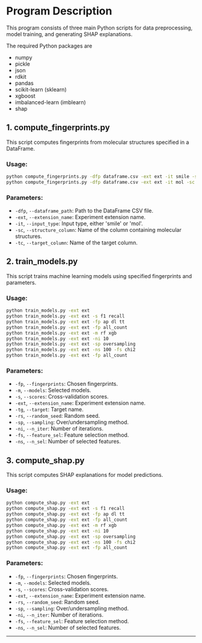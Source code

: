 # Program Description

This program consists of three main Python scripts for data preprocessing, model training, and generating SHAP explanations.

The required Python packages are
- numpy
- pickle
- json
- rdkit
- pandas
- scikit-learn (sklearn)
- xgboost
- imbalanced-learn (imblearn)
- shap
  
## 1. compute_fingerprints.py

This script computes fingerprints from molecular structures specified in a DataFrame.

### Usage:

```bash
python compute_fingerprints.py -dfp dataframe.csv -ext ext -it smile -sc Smiles -tc AT_down_05
python compute_fingerprints.py -dfp dataframe.csv -ext ext -it mol -sc Structure -tc AT_down_05
```

### Parameters:

- `-dfp`, `--dataframe_path`: Path to the DataFrame CSV file.
- `-ext`, `--extension_name`: Experiment extension name.
- `-it`, `--input_type`: Input type, either 'smile' or 'mol'.
- `-sc`, `--structure_column`: Name of the column containing molecular structures.
- `-tc`, `--target_column`: Name of the target column.

## 2. train_models.py

This script trains machine learning models using specified fingerprints and parameters.

### Usage:

```bash
python train_models.py -ext ext
python train_models.py -ext ext -s f1 recall
python train_models.py -ext ext -fp ap dl tt
python train_models.py -ext ext -fp all_count
python train_models.py -ext ext -m rf xgb
python train_models.py -ext ext -ni 10
python train_models.py -ext ext -sp oversampling
python train_models.py -ext ext -ns 100 -fs chi2
python train_models.py -ext ext -fp all_count
```

### Parameters:

- `-fp`, `--fingerprints`: Chosen fingerprints.
- `-m`, `--models`: Selected models.
- `-s`, `--scores`: Cross-validation scores.
- `-ext`, `--extension_name`: Experiment extension name.
- `-tg`, `--target`: Target name.
- `-rs`, `--random_seed`: Random seed.
- `-sp`, `--sampling`: Over/undersampling method.
- `-ni`, `--n_iter`: Number of iterations.
- `-fs`, `--feature_sel`: Feature selection method.
- `-ns`, `--n_sel`: Number of selected features.

## 3. compute_shap.py

This script computes SHAP explanations for model predictions.

### Usage:

```bash
python compute_shap.py -ext ext
python compute_shap.py -ext ext -s f1 recall
python compute_shap.py -ext ext -fp ap dl tt
python compute_shap.py -ext ext -fp all_count
python compute_shap.py -ext ext -m rf xgb
python compute_shap.py -ext ext -ni 10
python compute_shap.py -ext ext -sp oversampling
python compute_shap.py -ext ext -ns 100 -fs chi2
python compute_shap.py -ext ext -fp all_count
```

### Parameters:

- `-fp`, `--fingerprints`: Chosen fingerprints.
- `-m`, `--models`: Selected models.
- `-s`, `--scores`: Cross-validation scores.
- `-ext`, `--extension_name`: Experiment extension name.
- `-rs`, `--random_seed`: Random seed.
- `-sp`, `--sampling`: Over/undersampling method.
- `-ni`, `--n_iter`: Number of iterations.
- `-fs`, `--feature_sel`: Feature selection method.
- `-ns`, `--n_sel`: Number of selected features.

---
